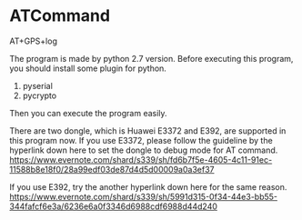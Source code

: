 # ATCommand
AT+GPS+log

The program is made by python 2.7 version.
Before executing this program, you should install some plugin for python.
1. pyserial
2. pycrypto

Then you can execute the program easily.

There are two dongle, which is Huawei E3372 and E392, are supported in this program now.
If you use E3372, please follow the guideline by the hyperlink down here to set the dongle to debug mode for AT command.
https://www.evernote.com/shard/s339/sh/fd6b7f5e-4605-4c11-91ec-11588b8e18f0/28a99edf03de87d4d5d00009a0a3ef37

If you use E392, try the another hyperlink down here for the same reason.
https://www.evernote.com/shard/s339/sh/5991d315-0f34-44e3-bb55-344fafcf6e3a/6236e6a0f3346d6988cdf6988d44d240